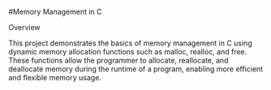 #Memory Management in C




Overview




This project demonstrates the basics of memory management in C using dynamic memory allocation functions such as malloc, realloc, and free. These functions allow the programmer to allocate, reallocate, and deallocate memory during the runtime of a program, enabling more efficient and flexible memory usage.
